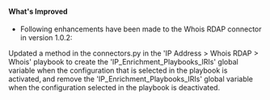 #### What's Improved
- Following enhancements have been made to the Whois RDAP connector in version 1.0.2: 

 Updated a method in the connectors.py in the 'IP Address > Whois RDAP > Whois' playbook to create the 'IP_Enrichment_Playbooks_IRIs' global variable when the configuration that is selected in the playbook is activated, and remove the 'IP_Enrichment_Playbooks_IRIs' global variable when the configuration selected in the playbook is deactivated.   
